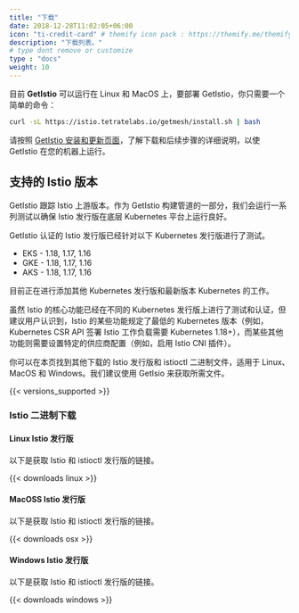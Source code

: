 ```yaml
---
title: "下载"
date: 2018-12-28T11:02:05+06:00
icon: "ti-credit-card" # themify icon pack : https://themify.me/themify-icons
description: "下载列表。"
# type dont remove or customize
type : "docs"
weight: 10
---
```


目前 **GetIstio** 可以运行在 Linux 和 MacOS 上，要部署 GetIstio，你只需要一个简单的命令：

```sh
curl -sL https://istio.tetratelabs.io/getmesh/install.sh | bash
```

请按照 [GetIstio 安装和更新页面](/getistio-cli/install-and-update-of-getistio)，了解下载和后续步骤的详细说明，以使 GetIstio 在您的机器上运行。

## 支持的 Istio 版本

GetIstio 跟踪 Istio 上游版本。作为 GetIstio 构建管道的一部分，我们会运行一系列测试以确保 Istio 发行版在底层 Kubernetes 平台上运行良好。

GetIstio 认证的 Istio 发行版已经针对以下 Kubernetes 发行版进行了测试。

- EKS - 1.18, 1.17, 1.16
- GKE - 1.18, 1.17, 1.16
- AKS - 1.18, 1.17, 1.16

目前正在进行添加其他 Kubernetes 发行版和最新版本 Kubernetes 的工作。

虽然 Istio 的核心功能已经在不同的 Kubernetes 发行版上进行了测试和认证，但建议用户认识到，Istio 的某些功能规定了最低的 Kubernetes 版本（例如，Kubernetes CSR API 签署 Istio 工作负载需要 Kubernetes 1.18+），而某些其他功能则需要设置特定的供应商配置（例如，启用 Istio CNI 插件）。

你可以在本页找到其他下载的 Istio 发行版和 istioctl 二进制文件，适用于 Linux、MacOS 和 Windows。我们建议使用 GetIsio 来获取所需文件。

{{< versions_supported >}}

### Istio 二进制下载

#### Linux Istio 发行版

以下是获取 Istio 和 istioctl 发行版的链接。

{{< downloads linux >}}

#### MacOSS Istio 发行版

以下是获取 Istio 和 istioctl 发行版的链接。

{{< downloads osx >}}

#### Windows Istio 发行版

以下是获取 Istio 和 istioctl 发行版的链接。

{{< downloads windows >}}

